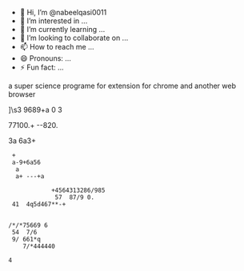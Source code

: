 - 👋 Hi, I’m @nabeelqasi0011
- 👀 I’m interested in ...
- 🌱 I’m currently learning ...
- 💞️ I’m looking to collaborate on ...
- 📫 How to reach me ...
- 😄 Pronouns: ...
- ⚡ Fun fact: ...

<!---
nabeelqasi0011/nabeelqasi0011 is a ✨ special ✨ repository because its `README.md` (this file) appears on your GitHub profile.
You can click the Preview link to take a look at your changes.
--->a super science programe for extension for chrome and another web browser 
\]\s3
9689+a
0 3

77100.+
--820.

3a
6a3+


     +
     a-9+6a56
      a
      a+ ---+a

                +4564313286/985  
                 57  87/9 0.
     41  4q5d467**-+
     
     
    /*/*75669 6 
     54  7/6  
     9/ 661*q 
        7/*444440
        
    4 
